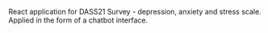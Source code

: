 React application for DASS21 Survey - depression, anxiety and stress scale. Applied in the form of a chatbot interface.
